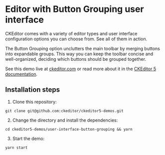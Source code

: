 # Editor with Button Grouping user interface

CKEditor comes with a variety of editor types and user interface configuration options you can choose from. See all of them in action.

The Button Grouping option unclutters the main toolbar by merging buttons into expandable groups. This way you can keep the toolbar concise and well-organized, deciding which buttons should be grouped together.

See this demo live at [ckeditor.com](http://ckeditor.com/ckeditor-5/demo/editor-types.html#button-grouping) or read more about it in the [CKEditor 5 documentation](https://ckeditor.com/docs/ckeditor5/latest/features/toolbar/toolbar.html#grouping-toolbar-items-in-drop-downs-nested-toolbars).

## Installation steps

1. Clone this repository:

```shell
git clone git@github.com:ckeditor/ckeditor5-demos.git
```

2. Change the directory and install the dependencies:

```shell
cd ckeditor5-demos/user-interface-button-grouping && yarn
```

3. Start the demo:

```shell
yarn start
```
